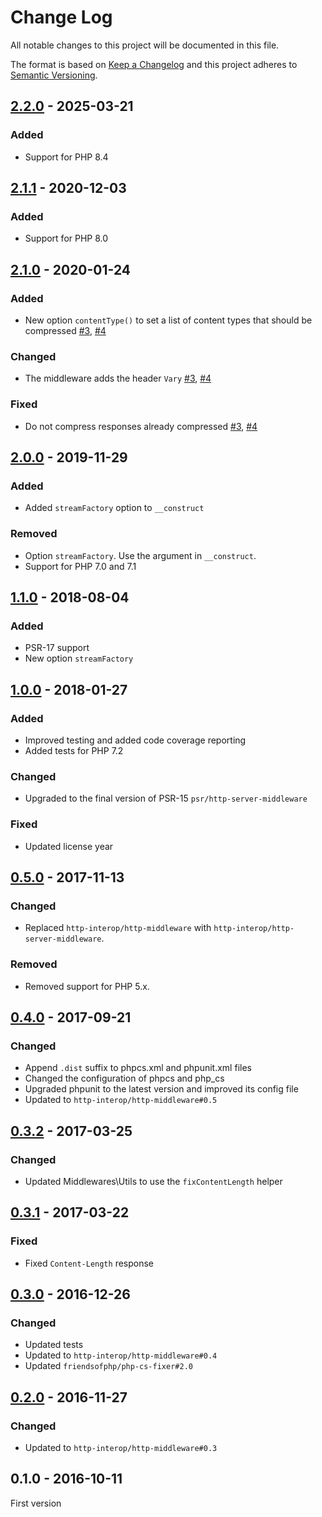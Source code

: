 # Change Log

All notable changes to this project will be documented in this file.

The format is based on [Keep a Changelog](http://keepachangelog.com/)
and this project adheres to [Semantic Versioning](http://semver.org/).

## [2.2.0] - 2025-03-21
### Added
- Support for PHP 8.4

## [2.1.1] - 2020-12-03
### Added
- Support for PHP 8.0

## [2.1.0] - 2020-01-24
### Added
- New option `contentType()` to set a list of content types that should be compressed [#3], [#4]

### Changed
- The middleware adds the header `Vary` [#3], [#4]

### Fixed
- Do not compress responses already compressed [#3], [#4]

## [2.0.0] - 2019-11-29
### Added
- Added `streamFactory` option to `__construct`

### Removed
- Option `streamFactory`. Use the argument in `__construct`.
- Support for PHP 7.0 and 7.1

## [1.1.0] - 2018-08-04
### Added
- PSR-17 support
- New option `streamFactory`

## [1.0.0] - 2018-01-27
### Added
- Improved testing and added code coverage reporting
- Added tests for PHP 7.2

### Changed
- Upgraded to the final version of PSR-15 `psr/http-server-middleware`

### Fixed
- Updated license year

## [0.5.0] - 2017-11-13
### Changed
- Replaced `http-interop/http-middleware` with  `http-interop/http-server-middleware`.

### Removed
- Removed support for PHP 5.x.

## [0.4.0] - 2017-09-21
### Changed
- Append `.dist` suffix to phpcs.xml and phpunit.xml files
- Changed the configuration of phpcs and php_cs
- Upgraded phpunit to the latest version and improved its config file
- Updated to `http-interop/http-middleware#0.5`

## [0.3.2] - 2017-03-25
### Changed
- Updated Middlewares\Utils to use the `fixContentLength` helper

## [0.3.1] - 2017-03-22
### Fixed
- Fixed `Content-Length` response

## [0.3.0] - 2016-12-26
### Changed
- Updated tests
- Updated to `http-interop/http-middleware#0.4`
- Updated `friendsofphp/php-cs-fixer#2.0`

## [0.2.0] - 2016-11-27
### Changed
- Updated to `http-interop/http-middleware#0.3`

## 0.1.0 - 2016-10-11
First version

[#3]: https://github.com/middlewares/encoder/issues/3
[#4]: https://github.com/middlewares/encoder/issues/4

[2.2.0]: https://github.com/middlewares/encoder/compare/v2.1.1...v2.2.0
[2.1.1]: https://github.com/middlewares/encoder/compare/v2.1.0...v2.1.1
[2.1.0]: https://github.com/middlewares/encoder/compare/v2.0.0...v2.1.0
[2.0.0]: https://github.com/middlewares/encoder/compare/v1.1.0...v2.0.0
[1.1.0]: https://github.com/middlewares/encoder/compare/v1.0.0...v1.1.0
[1.0.0]: https://github.com/middlewares/encoder/compare/v0.5.0...v1.0.0
[0.5.0]: https://github.com/middlewares/encoder/compare/v0.4.0...v0.5.0
[0.4.0]: https://github.com/middlewares/encoder/compare/v0.3.2...v0.4.0
[0.3.2]: https://github.com/middlewares/encoder/compare/v0.3.1...v0.3.2
[0.3.1]: https://github.com/middlewares/encoder/compare/v0.3.0...v0.3.1
[0.3.0]: https://github.com/middlewares/encoder/compare/v0.2.0...v0.3.0
[0.2.0]: https://github.com/middlewares/encoder/compare/v0.1.0...v0.2.0
